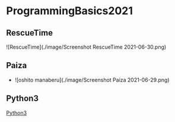 # ProgrammingBasics2021

## RescueTime

![RescueTime](./image/Screenshot RescueTime 2021-06-30.png)

## Paiza

- ![oshito manaberu](./image/Screenshot Paiza 2021-06-29.png)

## Python3

[Python3](https://github.com/itc-n21016/lesson.git)
